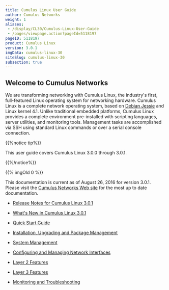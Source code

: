 ```yaml
---
title: Cumulus Linux User Guide
author: Cumulus Networks
weight: 1
aliases:
 - /display/CL30/Cumulus-Linux-User-Guide
 - /pages/viewpage.action?pageId=5118197
pageID: 5118197
product: Cumulus Linux
version: 3.0.1
imgData: cumulus-linux-30
siteSlug: cumulus-linux-30
subsection: true
---
```

## <span>Welcome to Cumulus Networks</span>

We are transforming networking with Cumulus Linux, the industry's first,
full-featured Linux operating system for networking hardware. Cumulus
Linux is a complete network operating system, based on [Debian
Jessie](https://www.debian.org/releases/jessie/) and Linux kernel 4.1.
Unlike traditional embedded platforms, Cumulus Linux provides a complete
environment pre-installed with scripting languages, server utilities,
and monitoring tools. Management tasks are accomplished via SSH using
standard Linux commands or over a serial console connection.

{{%notice tip%}}

This user guide covers Cumulus Linux 3.0.0 through 3.0.1.

{{%/notice%}}

{{% imgOld 0 %}}

This documentation is current as of August 26, 2016 for version 3.0.1.
Please visit the [Cumulus Networks Web
site](http://docs.cumulusnetworks.com) for the most up to date
documentation.

  - [Release Notes for Cumulus
    Linux 3.0.1](https://support.cumulusnetworks.com/hc/en-us/articles/222822047)

  - [What's New in Cumulus Linux
    3.0.1](/version/cumulus-linux-30/What's-New-in-Cumulus-Linux-3.0.1)

  - [Quick Start Guide](/version/cumulus-linux-30/Quick-Start-Guide)

  - [Installation, Upgrading and Package
    Management](/version/cumulus-linux-30/Installation-Upgrading-and-Package-Management/)

  - [System Management](/version/cumulus-linux-30/System-Management/)

  - [Configuring and Managing Network
    Interfaces](/version/cumulus-linux-30/Configuring-and-Managing-Network-Interfaces/)

  - [Layer 2
    Features](/version/cumulus-linux-30/Layer-1-and-Layer-2-Features/)

  - [Layer 3 Features](/version/cumulus-linux-30/Layer-3-Features/)

  - [Monitoring and
    Troubleshooting](/version/cumulus-linux-30/Monitoring-and-Troubleshooting/)

<article id="html-search-results" class="ht-content" style="display: none;">

</article>

<footer id="ht-footer">

</footer>
